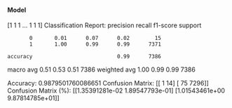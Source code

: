#### Model
[1 1 1 ... 1 1 1]
Classification Report:
              precision    recall  f1-score   support

           0       0.01      0.07      0.02        15
           1       1.00      0.99      0.99      7371

    accuracy                           0.99      7386
   macro avg       0.51      0.53      0.51      7386
weighted avg       1.00      0.99      0.99      7386

Accuracy: 0.9879501760086651
Confusion Matrix:
[[   1   14]
 [  75 7296]]
Confusion Matrix (%):
[[1.35391281e-02 1.89547793e-01]
 [1.01543461e+00 9.87814785e+01]]
